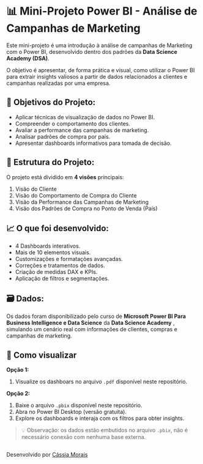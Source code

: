 # 📊 Mini-Projeto Power BI - Análise de Campanhas de Marketing

Este mini-projeto é uma introdução à análise de campanhas de Marketing com o Power BI, desenvolvido dentro dos padrões da **Data Science Academy (DSA)**.

O objetivo é apresentar, de forma prática e visual, como utilizar o Power BI para extrair insights valiosos a partir de dados relacionados a clientes e campanhas realizadas por uma empresa.

## 🎯 Objetivos do Projeto:

- Aplicar técnicas de visualização de dados no Power BI.
- Compreender o comportamento dos clientes.
- Avaliar a performance das campanhas de marketing.
- Analisar padrões de compra por país.
- Apresentar dashboards informativos para tomada de decisão.

## 📁 Estrutura do Projeto:

O projeto está dividido em **4 visões** principais:

1. Visão do Cliente  
2. Visão do Comportamento de Compra do Cliente  
3. Visão da Performance das Campanhas de Marketing
4. Visão dos Padrões de Compra no Ponto de Venda (País)
 
## 📈 O que foi desenvolvido:

- 4 Dashboards interativos.
- Mais de 10 elementos visuais.
- Customizações e formatações avançadas.
- Correções e tratamentos de dados.
- Criação de medidas DAX e KPIs.
- Aplicação de filtros e segmentações.

## 🗃️ Dados:

Os dados foram disponibilizado pelo curso de **Microsoft Power BI Para Business Intelligence e Data Science** da **Data Science Academy** , simulando um cenário real com informações de clientes, compras e campanhas de marketing.

## 📎 Como visualizar

**Opção 1:**
1. Visualize os dashboars no arquivo `.pdf` disponível neste repositório.

**Opção 2:**
1. Baixe o arquivo `.pbix` disponível neste repositório.
2. Abra no Power BI Desktop (versão gratuita).
3. Explore os dashboards e interaja com os filtros para obter insights.
   

> 💡 Observação: os dados estão embutidos no arquivo `.pbix`, não é necessário conexão com nenhuma base externa.

##
Desenvolvido por [Cássia Morais](mailto:cassia2011morais@gmail.com)  

